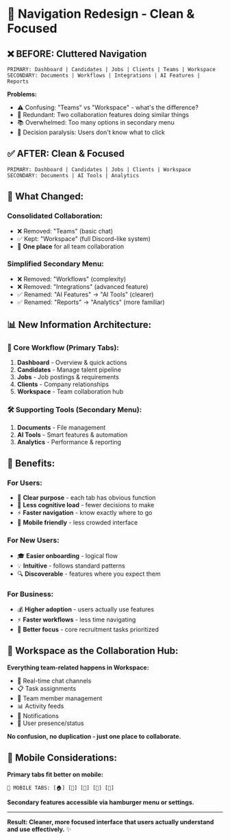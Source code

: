 # 🧭 Navigation Redesign - Clean & Focused

## ❌ **BEFORE: Cluttered Navigation**
```
PRIMARY: Dashboard | Candidates | Jobs | Clients | Teams | Workspace
SECONDARY: Documents | Workflows | Integrations | AI Features | Reports
```
**Problems:**
- ⚠️ Confusing: "Teams" vs "Workspace" - what's the difference?
- 🔄 Redundant: Two collaboration features doing similar things
- 📚 Overwhelmed: Too many options in secondary menu
- 🤯 Decision paralysis: Users don't know what to click

## ✅ **AFTER: Clean & Focused**
```
PRIMARY: Dashboard | Candidates | Jobs | Clients | Workspace
SECONDARY: Documents | AI Tools | Analytics
```

## 🎯 **What Changed:**

### **Consolidated Collaboration:**
- ❌ Removed: "Teams" (basic chat)
- ✅ Kept: "Workspace" (full Discord-like system)
- 🎪 **One place** for all team collaboration

### **Simplified Secondary Menu:**
- ❌ Removed: "Workflows" (complexity)
- ❌ Removed: "Integrations" (advanced feature)
- ✅ Renamed: "AI Features" → "AI Tools" (clearer)
- ✅ Renamed: "Reports" → "Analytics" (more familiar)

## 📊 **New Information Architecture:**

### **🎯 Core Workflow (Primary Tabs):**
1. **Dashboard** - Overview & quick actions
2. **Candidates** - Manage talent pipeline  
3. **Jobs** - Job postings & requirements
4. **Clients** - Company relationships
5. **Workspace** - Team collaboration hub

### **🛠️ Supporting Tools (Secondary Menu):**
1. **Documents** - File management
2. **AI Tools** - Smart features & automation
3. **Analytics** - Performance & reporting

## 🚀 **Benefits:**

### **For Users:**
- 🎯 **Clear purpose** - each tab has obvious function
- 🧠 **Less cognitive load** - fewer decisions to make
- ⚡ **Faster navigation** - know exactly where to go
- 📱 **Mobile friendly** - less crowded interface

### **For New Users:**
- 🎓 **Easier onboarding** - logical flow
- 💡 **Intuitive** - follows standard patterns
- 🔍 **Discoverable** - features where you expect them

### **For Business:**
- 💰 **Higher adoption** - users actually use features
- ⚡ **Faster workflows** - less time navigating
- 🎯 **Better focus** - core recruitment tasks prioritized

## 🎪 **Workspace as the Collaboration Hub:**

**Everything team-related happens in Workspace:**
- 💬 Real-time chat channels
- 📋 Task assignments
- 👥 Team member management  
- 📊 Activity feeds
- 🔔 Notifications
- 👀 User presence/status

**No confusion, no duplication - just one place to collaborate.**

## 📱 **Mobile Considerations:**

**Primary tabs fit better on mobile:**
```
📱 MOBILE TABS: [🏠] [👥] [💼] [🏢] [💬]
```

**Secondary features accessible via hamburger menu or settings.**

---

**Result: Cleaner, more focused interface that users actually understand and use effectively.** ✨